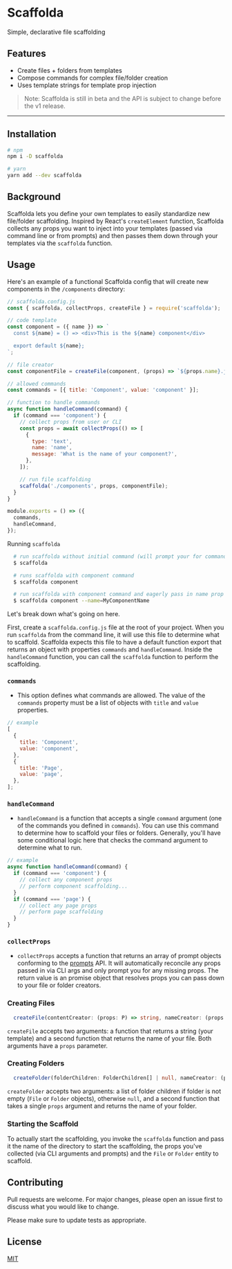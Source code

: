 # Scaffolda

Simple, declarative file scaffolding

## Features

- Create files + folders from templates
- Compose commands for complex file/folder creation
- Uses template strings for template prop injection

> Note: Scaffolda is still in beta and the API is subject to change before the v1 release.

---

## Installation

```bash
# npm
npm i -D scaffolda

# yarn
yarn add --dev scaffolda
```

## Background

Scaffolda lets you define your own templates to easily standardize new file/folder scaffolding. Inspired by React's `createElement` function, Scaffolda collects any props you want to inject into your templates (passed via command line or from prompts) and then passes them down through your templates via the `scaffolda` function.

## Usage

Here's an example of a functional Scaffolda config that will create new components in the `/components` directory:

```js
// scaffolda.config.js
const { scaffolda, collectProps, createFile } = require('scaffolda');

// code template
const component = ({ name }) => `
  const ${name} = () => <div>This is the ${name} component</div>

  export default ${name};
`;

// file creator
const componentFile = createFile(component, (props) => `${props.name}.jsx`);

// allowed commands
const commands = [{ title: 'Component', value: 'component' }];

// function to handle commands
async function handleCommand(command) {
  if (command === 'component') {
    // collect props from user or CLI
    const props = await collectProps(() => [
      {
        type: 'text',
        name: 'name',
        message: 'What is the name of your component?',
      },
    ]);

    // run file scaffolding
    scaffolda('./components', props, componentFile);
  }
}

module.exports = () => ({
  commands,
  handleCommand,
});
```

Running `scaffolda`

```bash
  # run scaffolda without initial command (will prompt your for command)
  $ scaffolda

  # runs scaffolda with component command
  $ scaffolda component

  # run scaffolda with component command and eagerly pass in name prop
  $ scaffolda component --name=MyComponentName
```

Let's break down what's going on here.

First, create a `scaffolda.config.js` file at the root of your project. When you run `scaffolda` from the command line, it will use this file to determine what to scaffold. Scaffolda expects this file to have a default function export that returns an object with properties `commands` and `handleCommand`. Inside the `handleCommand` function, you can call the `scaffolda` function to perform the scaffolding.

### `commands`

- This option defines what commands are allowed. The value of the `commands` property must be a list of objects with `title` and `value` properties.

```js
// example
[
  {
    title: 'Component',
    value: 'component',
  },
  {
    title: 'Page',
    value: 'page',
  },
];
```

### `handleCommand`

- `handleCommand` is a function that accepts a single `command` argument (one of the commands you defined in `commands`). You can use this command to determine how to scaffold your files or folders. Generally, you'll have some conditional logic here that checks the command argument to determine what to run.

```js
// example
async function handleCommand(command) {
  if (command === 'component') {
    // collect any component props
    // perform component scaffolding...
  }
  if (command === 'page') {
    // collect any page props
    // perform page scaffolding
  }
}
```

### `collectProps`

- `collectProps` accepts a function that returns an array of prompt objects conforming to the [prompts](https://www.npmjs.com/package/prompts) API. It will automatically reconcile any props passed in via CLI args and only prompt you for any missing props. The return value is an promise object that resolves props you can pass down to your file or folder creators.

### Creating Files

```ts
  createFile(contentCreator: (props: P) => string, nameCreator: (props: P) => string): File;
```

`createFile` accepts two arguments: a function that returns a string (your template) and a second function that returns the name of your file. Both arguments have a `props` parameter.

### Creating Folders

```ts
  createFolder(folderChildren: FolderChildren[] | null, nameCreator: (props: P) => string): Folder;
```

`createFolder` accepts two arguments: a list of folder children if folder is not empty (`File` or `Folder` objects), otherwise `null`, and a second function that takes a single `props` argument and returns the name of your folder.

### Starting the Scaffold

To actually start the scaffolding, you invoke the `scaffolda` function and pass it the name of the directory to start the scaffolding, the props you've collected (via CLI arguments and prompts) and the `File` or `Folder` entity to scaffold.

## Contributing

Pull requests are welcome. For major changes, please open an issue first to discuss what you would like to change.

Please make sure to update tests as appropriate.

## License

[MIT](https://choosealicense.com/licenses/mit/)
